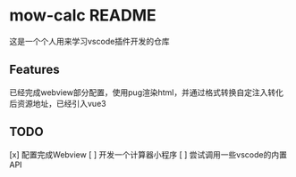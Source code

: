 # mow-calc README

这是一个个人用来学习vscode插件开发的仓库

## Features

已经完成webview部分配置，使用pug渲染html，并通过格式转换自定注入转化后资源地址，已经引入vue3

## TODO
[x] 配置完成Webview
[ ] 开发一个计算器小程序
[ ] 尝试调用一些vscode的内置API
